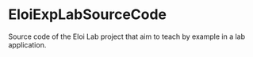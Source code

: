 # EloiExpLabSourceCode
Source code of the Eloi Lab project that aim to teach by example in a lab application.
